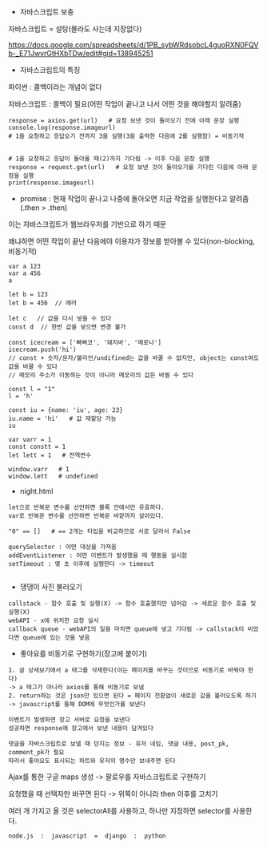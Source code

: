 

* 자바스크립트 보충



자바스크립트 = 설탕(몰라도 사는데 지장없다)

<https://docs.google.com/spreadsheets/d/1PB_sybWRdsobcL4guoRXN0FQVb-_E71JwvrGtHXbTDw/edit#gid=138945251>





* 자바스크립트의 특징

파이썬 : 콜백이라는 개념이 없다

자바스크립트 : 콜백이 필요(어떤 작업이 끝나고 나서 어떤 것을 해야할지 알려줌)

```
response = axios.get(url)   # 요청 보낸 것이 돌아오기 전에 아래 문장 실행
console.log(response.imageurl)
# 1을 요청하고 응답오기 전까지 3을 실행(3을 출력한 다음에 2를 실행함) = 비동기적


# 1을 요청하고 응답이 돌아올 때(2)까지 기다림 -> 이후 다음 문장 실행
response = request.get(url)   # 요청 보낸 것이 돌아오기를 기다린 다음에 아래 문장을 실행
print(response.imageurl)
```



* promise : 현재 작업이 끝나고 나중에 돌아오면 지금 작업을 실행한다고 알려줌(.then > .then)

이는 자바스크립트가 웹브라우저를 기반으로 하기 때문

왜냐하면 어떤 작업이 끝난 다음에야 이용자가 정보를 받아볼 수 있다(non-blocking, 비동기적)



```
var a 123
var a 456
a

let b = 123
let b = 456  // 에러
```



```
let c   // 값을 다시 넣을 수 있다
const d  // 한번 값을 넣으면 변경 불가
```



```
const icecream = ['빠삐코', '돼지바', '메로나']
icecream.push('hi')
// const + 숫자/문자/불리언/undifined는 값을 바꿀 수 없지만, object는 const여도 값을 바꿀 수 있다
// 메모리 주소가 이동하는 것이 아니라 메모리의 값은 바뀔 수 있다

const l = "1"
l = 'h'
```



```
const iu = {name: 'iu', age: 23}
iu.name = 'hi'   # 값 재할당 가능
iu
```



```
var varr = 1
const constt = 1
let lett = 1   # 전역변수

window.varr   # 1
window.lett   # undefined
```





* night.html

```
let으로 반복문 변수를 선언하면 블록 안에서만 유효하다.
var로 반복문 변수를 선언하면 반복문 바깥까지 살아있다.
```



```
"0" == []   # == 2개는 타입을 비교하므로 서로 달라서 False
```



```
querySelector : 어떤 대상을 가져옴
addEventListener : 어떤 이벤트가 발생했을 때 행동을 실시함
setTimeout : 몇 초 이후에 실행한다 -> timeout


```



* 댕댕이 사진 불러오기

```
callstack - 함수 호출 및 실행(X) -> 함수 호출했지만 넘어감 -> 새로운 함수 호출 및 실행(X)
webAPI - x에 위치한 요청 실시
callback queue - webAPI의 일을 마치면 queue에 넣고 기다림 -> callstack이 비었다면 queue에 있는 것을 넣음
```





* 좋아요를 비동기로 구현하기(장고에 붙이기)

```
1. 글 상세보기에서 a 태그를 삭제한다(이는 페이지를 바꾸는 것이므로 비동기로 바꿔야 한다)
-> a 태그가 아니라 axios를 통해 비동기로 보냄
2. return하는 것은 json만 있으면 된다 = 페이지 전환없이 새로운 값을 불러오도록 하기
-> javascript를 통해 DOM에 무엇인가를 보낸다
```



```
이벤트가 발생하면 장고 서버로 요청을 보낸다
성공하면 response에 장고에서 보낸 내용이 담겨있다
```



```
댓글을 자바스크립트로 보낼 때 던지는 정보 - 유저 네임, 댓글 내용, post_pk, comment_pk가 필요
따라서 좋아요도 표시되는 하트와 유저의 명수만 보내주면 된다
```



Ajax를 통한 구글 maps 생성 -> 팔로우를 자바스크립트로 구현하기

요청했을 때 선택자만 바꾸면 된다 -> 위쪽이 아니라 then 이후를 고치기

여러 개 가지고 올 것은 selectorAll를 사용하고, 하나만 지정하면 selector를 사용한다.



```
node.js  :  javascript  =  django  :  python
```









